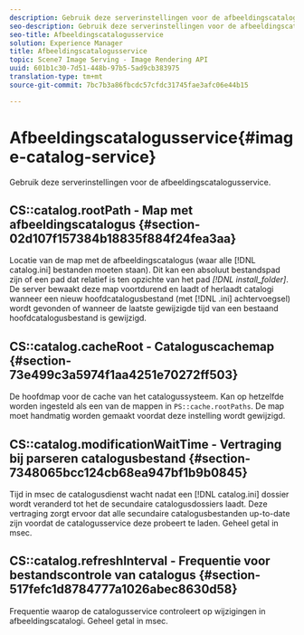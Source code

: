 ```yaml
---
description: Gebruik deze serverinstellingen voor de afbeeldingscatalogusservice.
seo-description: Gebruik deze serverinstellingen voor de afbeeldingscatalogusservice.
seo-title: Afbeeldingscatalogusservice
solution: Experience Manager
title: Afbeeldingscatalogusservice
topic: Scene7 Image Serving - Image Rendering API
uuid: 601b1c30-7d51-448b-97b5-5ad9cb383975
translation-type: tm+mt
source-git-commit: 7bc7b3a86fbcdc57cfdc31745fae3afc06e44b15

---
```



# Afbeeldingscatalogusservice{#image-catalog-service}

Gebruik deze serverinstellingen voor de afbeeldingscatalogusservice.

## CS::catalog.rootPath - Map met afbeeldingscatalogus {#section-02d107f157384b18835f884f24fea3aa}

Locatie van de map met de afbeeldingscatalogus (waar alle [!DNL catalog.ini] bestanden moeten staan). Dit kan een absoluut bestandspad zijn of een pad dat relatief is ten opzichte van het pad *[!DNL install_folder]*. De server bewaakt deze map voortdurend en laadt of herlaadt catalogi wanneer een nieuw hoofdcatalogusbestand (met [!DNL .ini] achtervoegsel) wordt gevonden of wanneer de laatste gewijzigde tijd van een bestaand hoofdcatalogusbestand is gewijzigd.

## CS::catalog.cacheRoot - Cataloguscachemap {#section-73e499c3a5974f1aa4251e70272ff503}

De hoofdmap voor de cache van het catalogussysteem. Kan op hetzelfde worden ingesteld als een van de mappen in `PS::cache.rootPaths`. De map moet handmatig worden gemaakt voordat deze instelling wordt gewijzigd.

## CS::catalog.modificationWaitTime - Vertraging bij parseren catalogusbestand {#section-7348065bcc124cb68ea947bf1b9b0845}

Tijd in msec de catalogusdienst wacht nadat een [!DNL catalog.ini] dossier wordt veranderd tot het de secundaire catalogusdossiers laadt. Deze vertraging zorgt ervoor dat alle secundaire catalogusbestanden up-to-date zijn voordat de catalogusservice deze probeert te laden. Geheel getal in msec.

## CS::catalog.refreshInterval - Frequentie voor bestandscontrole van catalogus {#section-517fefc1d8784777a1026abec8630d58}

Frequentie waarop de catalogusservice controleert op wijzigingen in afbeeldingscatalogi. Geheel getal in msec.
